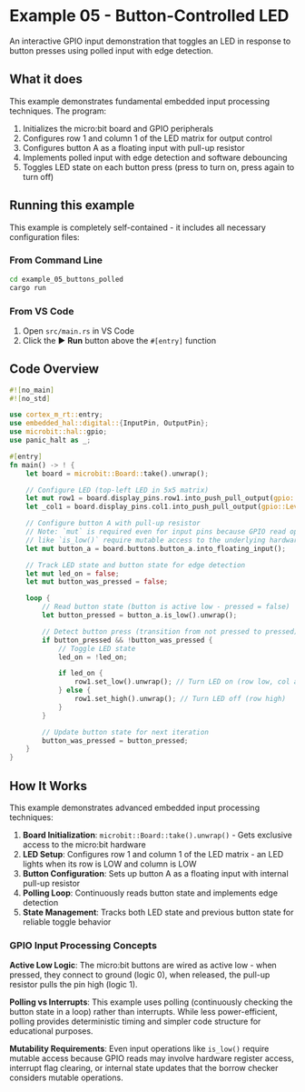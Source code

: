 # Example 05 - Button-Controlled LED

An interactive GPIO input demonstration that toggles an LED in response to button presses using polled input with edge detection.

## What it does

This example demonstrates fundamental embedded input processing techniques. The program:

1. Initializes the micro:bit board and GPIO peripherals
2. Configures row 1 and column 1 of the LED matrix for output control
3. Configures button A as a floating input with pull-up resistor
4. Implements polled input with edge detection and software debouncing
5. Toggles LED state on each button press (press to turn on, press again to turn off)

## Running this example

This example is completely self-contained - it includes all necessary configuration files:

### From Command Line
```bash
cd example_05_buttons_polled
cargo run
```

### From VS Code
1. Open `src/main.rs` in VS Code
2. Click the ▶️ **Run** button above the `#[entry]` function

## Code Overview

```rust
#![no_main]
#![no_std]

use cortex_m_rt::entry;
use embedded_hal::digital::{InputPin, OutputPin};
use microbit::hal::gpio;
use panic_halt as _;

#[entry]
fn main() -> ! {
    let board = microbit::Board::take().unwrap();

    // Configure LED (top-left LED in 5x5 matrix)
    let mut row1 = board.display_pins.row1.into_push_pull_output(gpio::Level::High);
    let _col1 = board.display_pins.col1.into_push_pull_output(gpio::Level::Low);

    // Configure button A with pull-up resistor
    // Note: `mut` is required even for input pins because GPIO read operations
    // like `is_low()` require mutable access to the underlying hardware registers
    let mut button_a = board.buttons.button_a.into_floating_input();

    // Track LED state and button state for edge detection
    let mut led_on = false;
    let mut button_was_pressed = false;

    loop {
        // Read button state (button is active low - pressed = false)
        let button_pressed = button_a.is_low().unwrap();

        // Detect button press (transition from not pressed to pressed)
        if button_pressed && !button_was_pressed {
            // Toggle LED state
            led_on = !led_on;

            if led_on {
                row1.set_low().unwrap(); // Turn LED on (row low, col already low)
            } else {
                row1.set_high().unwrap(); // Turn LED off (row high)
            }
        }

        // Update button state for next iteration
        button_was_pressed = button_pressed;
    }
}
```

## How It Works

This example demonstrates advanced embedded input processing techniques:

1. **Board Initialization**: `microbit::Board::take().unwrap()` - Gets exclusive access to the micro:bit hardware
2. **LED Setup**: Configures row 1 and column 1 of the LED matrix - an LED lights when its row is LOW and column is LOW
3. **Button Configuration**: Sets up button A as a floating input with internal pull-up resistor
4. **Polling Loop**: Continuously reads button state and implements edge detection
5. **State Management**: Tracks both LED state and previous button state for reliable toggle behavior

### GPIO Input Processing Concepts

**Active Low Logic**: The micro:bit buttons are wired as active low - when pressed, they connect to ground (logic 0), when released, the pull-up resistor pulls the pin high (logic 1).

**Polling vs Interrupts**: This example uses polling (continuously checking the button state in a loop) rather than interrupts. While less power-efficient, polling provides deterministic timing and simpler code structure for educational purposes.

**Mutability Requirements**: Even input operations like `is_low()` require mutable access because GPIO reads may involve hardware register access, interrupt flag clearing, or internal state updates that the borrow checker considers mutable operations.